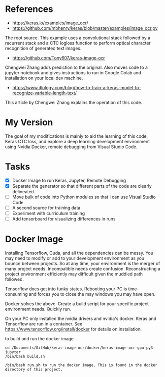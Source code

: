 # References

- https://keras.io/examples/image_ocr/   
- https://github.com/mbhenry/keras/blob/master/examples/image_ocr.py

The root source. This example uses a convolutional stack followed by a recurrent stack and a CTC logloss function to perform optical character recognition of generated text images.

- https://github.com/Tony607/keras-image-ocr

Chengwei Zhang adds prediction to the original.  Also moves code to a jupyter notebook and gives instructions to run in Google Colab and installation on your local dev machine.

- https://www.dlology.com/blog/how-to-train-a-keras-model-to-recognize-variable-length-text/

This article by Chengwei Zhang explains the operation of this code.

# My Version

The goal of my modifications is mainly to aid the learning of this code, Keras CTC loss, and explore a deep learning development environment using Nvidia Docker, remote debugging from Visual Studio Code.

# Tasks
- [x] Docker Image to run Keras, Jupyter, Remote Debugging
- [x] Separate the generator so that different parts of the code are clearly delineated.
- [ ] Move bulk of code into Python modules so that I can use Visual Studio Code
- [ ] A second source for training data
- [ ] Experiment with curriculum training
- [ ] Add tensorboard for visualizing differences in runs

# Docker Image

Installing Tensorflow, Cuda, and all the dependencies can be messy.  You may need to modify or add to your development environment as you bounce between projects.  So at any time, your environment is the merger of many project needs.  Incompatible needs create confusion.  Reconstructing a project environment efficiently may difficult given the muddled path followed.   

Tensorflow does get into funky states.  Rebooting your PC is time-consuming and forces you to close the may windows you may have open.

Docker solves the above.  Create a  build script for your specific project environment needs. Quickly run.

 On your PC only installed the nvidia drivers and nvidia's docker. Keras and Tensorflow are run in a container. See https://www.tensorflow.org/install/docker for details on installation.

to build and run the docker image

```
cd /Documents/GitHub/keras-image-ocr/docker/keras-image-ocr-gpu-py3-jupyter
/bin/bash build.sh 

/bin/bash run.sh to run the docker image. This is found in the docker directory of this project.
```